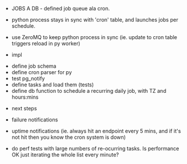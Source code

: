 * JOBS
A DB - defined job queue ala cron.
- python process stays in sync with 'cron' table,
  and launches jobs per schedule.

- use ZeroMQ to keep python process in sync (ie. update to cron table triggers reload in py worker)

* impl
- define job schema
- define cron parser for py
- test pg_notify
- define tasks and load them (tests)
- define db function to schedule a recurring daily job,
  with TZ and hours:mins


* next steps
- failure notifications
- uptime notifications
  (ie. always hit an endpoint every 5 mins, and if it's not hit then
  you know the cron system is down)

- do perf tests with large numbers of re-ocurring tasks.  Is performance OK just iterating the whole list every minute?
